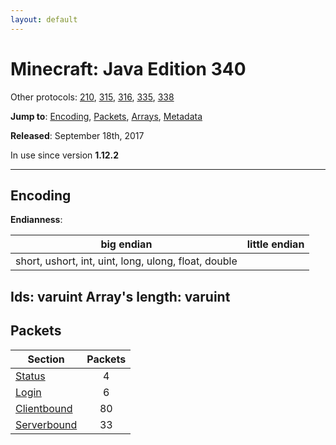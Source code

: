 ```yaml
---
layout: default
---
```


# Minecraft: Java Edition 340

Other protocols: [210](./java340), [315](./java340), [316](./java340), [335](./java340), [338](./java340)

**Jump to**: [Encoding](#encoding), [Packets](#packets), [Arrays](java340/arrays), [Metadata](java340/metadata)

**Released**: September 18th, 2017

In use since version **1.12.2**

-----
## Encoding

**Endianness**:

big endian | little endian
---|---
short, ushort, int, uint, long, ulong, float, double | 
**Ids**: varuint
**Array's length**: varuint
-----
## Packets

Section | Packets
---|:---:
[Status](java340/status) | 4
[Login](java340/login) | 6
[Clientbound](java340/clientbound) | 80
[Serverbound](java340/serverbound) | 33
